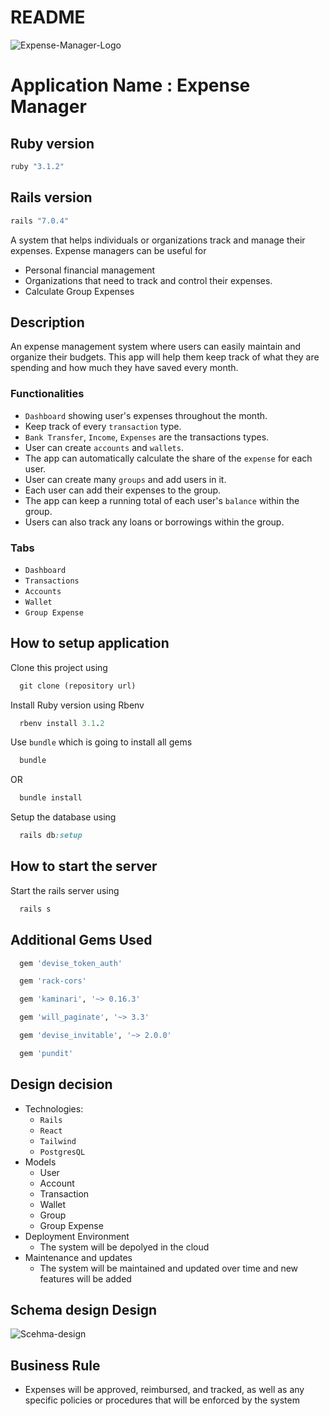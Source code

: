 # README

![Expense-Manager-Logo](https://www.dovico.com/images/icons/icon-costing.png)
# Application Name : Expense Manager 

## Ruby version
```ruby
ruby "3.1.2"
```

## Rails version
```ruby
rails "7.0.4"
```

A system that helps individuals or organizations track and manage their expenses. Expense managers can be useful for 
* Personal financial management
* Organizations that need to track and control their expenses. 
* Calculate Group Expenses

## Description
 An expense management system where users can easily maintain and organize their budgets. This app will help them keep track of what they are spending and how much they have saved every month. 
 ### Functionalities
 * `Dashboard` showing user's expenses throughout the month.
 * Keep track of every `transaction` type.
 * `Bank Transfer`, `Income`, `Expenses` are the transactions types.
 * User can create `accounts` and `wallets`.
 * The app can automatically calculate the share of the `expense` for each user.
 * User can create many `groups` and add users in it.
 * Each user can add their expenses to the group.
 * The app can keep a running total of each user's `balance` within the group.
 * Users can also track any loans or borrowings within the group.
 ### Tabs
 * `Dashboard`
 * `Transactions`
 * `Accounts`
 * `Wallet`
 * `Group Expense`

## How to setup application
 Clone this project using
```ruby
  git clone (repository url)
```
Install Ruby version using Rbenv
```ruby
  rbenv install 3.1.2
```
Use `bundle` which is going to install all gems
```ruby
  bundle 
```
OR
```ruby
  bundle install 
```

Setup the database using
```ruby
  rails db:setup
```

## How to start the server
 Start the rails server using
```ruby
  rails s
```

## Additional Gems Used
```ruby
  gem 'devise_token_auth'

  gem 'rack-cors'

  gem 'kaminari', '~> 0.16.3'

  gem 'will_paginate', '~> 3.3'

  gem 'devise_invitable', '~> 2.0.0'

  gem 'pundit'
```
## Design decision
* Technologies: 
  - `Rails` 
  - `React`
  - `Tailwind` 
  - `PostgresQL`
* Models
  - User
  - Account
  - Transaction
  - Wallet
  - Group
  - Group Expense
* Deployment Environment
  -  The system will be depolyed in the cloud
* Maintenance and updates
  - The system will be maintained and updated over time and 
    new features will be added
## Schema design Design
![Scehma-design](https://i.imgur.com/Igw7tS6.png)
## Business Rule
* Expenses will be approved, reimbursed, and tracked, as well as any
  specific policies or procedures that will be enforced by the system